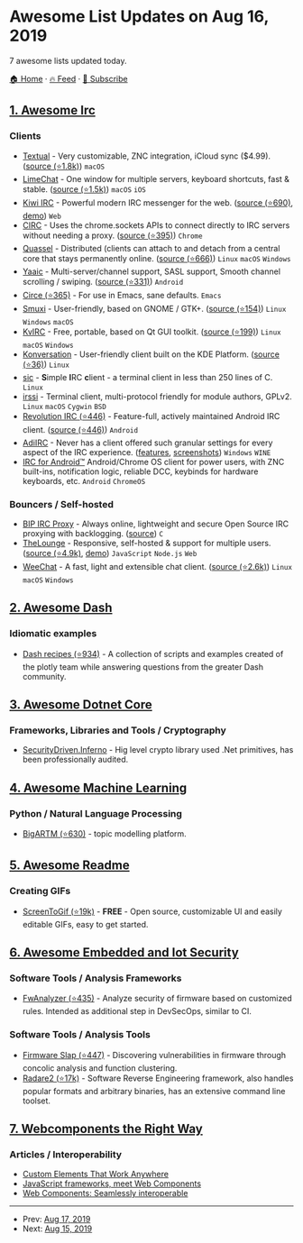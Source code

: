# Awesome List Updates on Aug 16, 2019

7 awesome lists updated today.

[🏠 Home](/README.md) · [🔥 Feed](https://test.trackawesomelist.com/feed.xml) · [📮 Subscribe](https://trackawesomelist.us17.list-manage.com/subscribe?u=d2f0117aa829c83a63ec63c2f&id=36a103854c)



## [1. Awesome Irc](/content/davisonio/awesome-irc/README.md)

### Clients

*   [Textual](https://www.codeux.com/textual/) - Very customizable, ZNC integration, iCloud sync ($4.99). ([source (⭐1.8k)](https://github.com/Codeux-Software/Textual)) `macOS`
*   [LimeChat](http://limechat.net/mac/) - One window for multiple servers, keyboard shortcuts, fast & stable. ([source (⭐1.5k)](https://github.com/psychs/limechat)) `macOS` `iOS`
*   [Kiwi IRC](https://kiwiirc.com) - Powerful modern IRC messenger for the web. ([source (⭐690)](https://github.com/kiwiirc/kiwiirc), [demo](https://kiwiirc.com/nextclient/)) `Web`
*   [CIRC](https://flackr.github.io/circ/) - Uses the chrome.sockets APIs to connect directly to IRC servers without needing a proxy. ([source (⭐395)](https://github.com/flackr/circ)) `Chrome`
*   [Quassel](https://quassel-irc.org) - Distributed (clients can attach to and detach from a central core that stays permanently online. ([source (⭐666)](https://github.com/quassel/quassel)) `Linux` `macOS` `Windows`
*   [Yaaic](https://www.yaaic.org) - Multi-server/channel support, SASL support, Smooth channel scrolling / swiping. ([source (⭐331)](https://github.com/pocmo/Yaaic)) `Android`
*   [Circe (⭐365)](https://github.com/jorgenschaefer/circe) - For use in Emacs, sane defaults. `Emacs`
*   [Smuxi](https://smuxi.im) - User-friendly, based on GNOME / GTK+. ([source (⭐154)](https://github.com/meebey/smuxi)) `Linux` `Windows` `macOS`
*   [KvIRC](http://www.kvirc.net) - Free, portable, based on Qt GUI toolkit. ([source (⭐199)](https://github.com/kvirc/KVIrc)) `Linux` `macOS` `Windows`
*   [Konversation](https://konversation.kde.org) - User-friendly client built on the KDE Platform. ([source (⭐36)](https://github.com/KDE/konversation)) `Linux`
*   [sic](https://tools.suckless.org/sic/) - **S**imple **I**RC **c**lient - a terminal client in less than 250 lines of C. `Linux`
*   [irssi](https://irssi.org) - Terminal client, multi-protocol friendly for module authors, GPLv2. `Linux` `macOS` `Cygwin` `BSD`
*   [Revolution IRC (⭐446)](https://github.com/MCMrARM/revolution-irc) - Feature-full, actively maintained Android IRC client. ([source (⭐446)](https://github.com/MCMrARM/revolution-irc)) `Android`
*   [AdiIRC](https://adiirc.com) - Never has a client offered such granular settings for every aspect of the IRC experience. ([features](https://dev.adiirc.com/projects/adiirc/wiki/Features), [screenshots](https://dev.adiirc.com/projects/adiirc/wiki/Screenshots)) `Windows` `WINE`
*   [IRC for Android™](https://www.countercultured.net/android/) Android/Chrome OS client for power users, with ZNC built-ins, notification logic, reliable DCC, keybinds for hardware keyboards, etc. `Android` `ChromeOS`

### Bouncers / Self-hosted

*   [BIP IRC Proxy](https://bip.milkypond.org) - Always online, lightweight and secure Open Source IRC proxying with backlogging. ([source](https://projects.duckcorp.org/projects/bip/repository)) `C`
*   [TheLounge](https://thelounge.chat) - Responsive, self-hosted & support for multiple users. ([source (⭐4.9k)](https://github.com/thelounge/thelounge), [demo](https://demo.thelounge.chat/)) `JavaScript` `Node.js` `Web`
*   [WeeChat](https://weechat.org) - A fast, light and extensible chat client. ([source (⭐2.6k)](https://github.com/weechat/weechat)) `Linux` `macOS` `Windows`

## [2. Awesome Dash](/content/ucg8j/awesome-dash/README.md)

### Idiomatic examples

*   [Dash recipes (⭐934)](https://github.com/plotly/dash-recipes) - A collection of scripts and examples created of the plotly team while answering questions from the greater Dash community.

## [3. Awesome Dotnet Core](/content/thangchung/awesome-dotnet-core/README.md)

### Frameworks, Libraries and Tools / Cryptography

*   [SecurityDriven.Inferno](https://github.com/thangchung/awesome-dotnet-core/blob/master/README.md/github.com/sdrapkin/SecurityDriven.Inferno) - Hig level crypto library used .Net primitives, has been professionally audited.

## [4. Awesome Machine Learning](/content/josephmisiti/awesome-machine-learning/README.md)

### Python / Natural Language Processing

*   [BigARTM (⭐630)](https://github.com/bigartm/bigartm) - topic modelling platform.

## [5. Awesome Readme](/content/matiassingers/awesome-readme/README.md)

### Creating GIFs

*   [ScreenToGif (⭐19k)](https://github.com/NickeManarin/ScreenToGif/) - **FREE** - Open source, customizable UI and easily editable GIFs, easy to get started.

## [6. Awesome Embedded and Iot Security](/content/fkie-cad/awesome-embedded-and-iot-security/README.md)

### Software Tools / Analysis Frameworks

*   [FwAnalyzer (⭐435)](https://github.com/cruise-automation/fwanalyzer) - Analyze security of firmware based on customized rules. Intended as additional step in DevSecOps, similar to CI.

### Software Tools / Analysis Tools

*   [Firmware Slap (⭐447)](https://github.com/ChrisTheCoolHut/Firmware_Slap) - Discovering vulnerabilities in firmware through concolic analysis and function clustering.
*   [Radare2 (⭐17k)](https://github.com/radare/radare2) - Software Reverse Engineering framework, also handles popular formats and arbitrary binaries, has an extensive command line toolset.

## [7. Webcomponents the Right Way](/content/mateusortiz/webcomponents-the-right-way/README.md)

### Articles / Interoperability

*   [Custom Elements That Work Anywhere](https://robdodson.me/interoperable-custom-elements/)
*   [JavaScript frameworks, meet Web Components](https://www.voorhoede.nl/nl/blog/javascript-frameworks-meet-web-components/)
*   [Web Components: Seamlessly interoperable](https://medium.com/@sergicontre/web-components-seamlessly-interoperable-82efd6989ca4)

---

- Prev: [Aug 17, 2019](/content/2019/08/17/README.md)
- Next: [Aug 15, 2019](/content/2019/08/15/README.md)